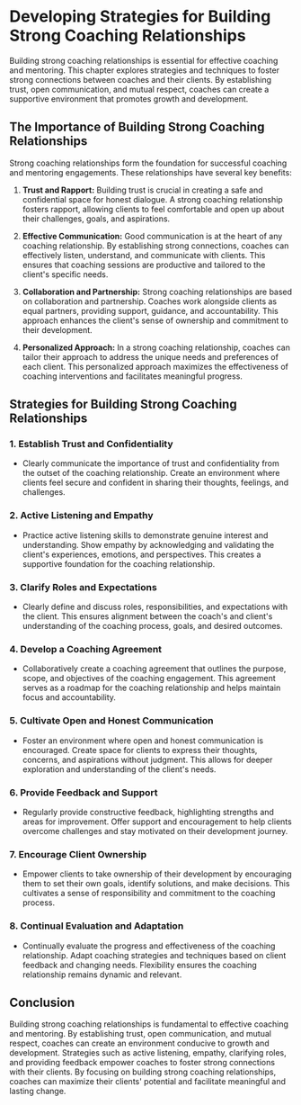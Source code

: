 Developing Strategies for Building Strong Coaching Relationships
===========================================================================

Building strong coaching relationships is essential for effective coaching and mentoring. This chapter explores strategies and techniques to foster strong connections between coaches and their clients. By establishing trust, open communication, and mutual respect, coaches can create a supportive environment that promotes growth and development.

The Importance of Building Strong Coaching Relationships
--------------------------------------------------------

Strong coaching relationships form the foundation for successful coaching and mentoring engagements. These relationships have several key benefits:

1. **Trust and Rapport:** Building trust is crucial in creating a safe and confidential space for honest dialogue. A strong coaching relationship fosters rapport, allowing clients to feel comfortable and open up about their challenges, goals, and aspirations.

2. **Effective Communication:** Good communication is at the heart of any coaching relationship. By establishing strong connections, coaches can effectively listen, understand, and communicate with clients. This ensures that coaching sessions are productive and tailored to the client's specific needs.

3. **Collaboration and Partnership:** Strong coaching relationships are based on collaboration and partnership. Coaches work alongside clients as equal partners, providing support, guidance, and accountability. This approach enhances the client's sense of ownership and commitment to their development.

4. **Personalized Approach:** In a strong coaching relationship, coaches can tailor their approach to address the unique needs and preferences of each client. This personalized approach maximizes the effectiveness of coaching interventions and facilitates meaningful progress.

Strategies for Building Strong Coaching Relationships
-----------------------------------------------------

### 1. **Establish Trust and Confidentiality**

* Clearly communicate the importance of trust and confidentiality from the outset of the coaching relationship. Create an environment where clients feel secure and confident in sharing their thoughts, feelings, and challenges.

### 2. **Active Listening and Empathy**

* Practice active listening skills to demonstrate genuine interest and understanding. Show empathy by acknowledging and validating the client's experiences, emotions, and perspectives. This creates a supportive foundation for the coaching relationship.

### 3. **Clarify Roles and Expectations**

* Clearly define and discuss roles, responsibilities, and expectations with the client. This ensures alignment between the coach's and client's understanding of the coaching process, goals, and desired outcomes.

### 4. **Develop a Coaching Agreement**

* Collaboratively create a coaching agreement that outlines the purpose, scope, and objectives of the coaching engagement. This agreement serves as a roadmap for the coaching relationship and helps maintain focus and accountability.

### 5. **Cultivate Open and Honest Communication**

* Foster an environment where open and honest communication is encouraged. Create space for clients to express their thoughts, concerns, and aspirations without judgment. This allows for deeper exploration and understanding of the client's needs.

### 6. **Provide Feedback and Support**

* Regularly provide constructive feedback, highlighting strengths and areas for improvement. Offer support and encouragement to help clients overcome challenges and stay motivated on their development journey.

### 7. **Encourage Client Ownership**

* Empower clients to take ownership of their development by encouraging them to set their own goals, identify solutions, and make decisions. This cultivates a sense of responsibility and commitment to the coaching process.

### 8. **Continual Evaluation and Adaptation**

* Continually evaluate the progress and effectiveness of the coaching relationship. Adapt coaching strategies and techniques based on client feedback and changing needs. Flexibility ensures the coaching relationship remains dynamic and relevant.

Conclusion
----------

Building strong coaching relationships is fundamental to effective coaching and mentoring. By establishing trust, open communication, and mutual respect, coaches can create an environment conducive to growth and development. Strategies such as active listening, empathy, clarifying roles, and providing feedback empower coaches to foster strong connections with their clients. By focusing on building strong coaching relationships, coaches can maximize their clients' potential and facilitate meaningful and lasting change.
